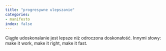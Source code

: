 ```yaml
---
title: "progresywne ulepszanie"
categories:
- manifesto
index: false
---
```

Ciągłe udoskonalanie jest lepsze niż odroczona doskonałość. Innymi słowy: make it work, make it right, make it fast.
<!--more-->